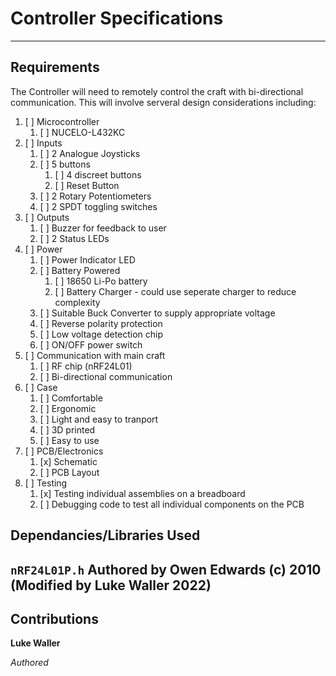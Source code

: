 # Controller Specifications
----
## Requirements
The Controller will need to remotely control the craft with bi-directional communication. This will involve serveral design considerations including:
1. [ ] Microcontroller
	1. [ ] NUCELO-L432KC
2. [ ] Inputs
	1. [ ] 2 Analogue Joysticks
	2. [ ] 5 buttons
		1. [ ] 4 discreet buttons
		2. [ ] Reset Button
	3. [ ] 2 Rotary Potentiometers
	4. [ ] 2 SPDT toggling switches
3. [ ] Outputs
	1. [ ] Buzzer for feedback to user
	2. [ ] 2 Status LEDs
4. [ ] Power
	1. [ ] Power Indicator LED
	2. [ ] Battery Powered
		1. [ ] 18650 Li-Po battery
		2. [ ] Battery Charger - could use seperate charger to reduce complexity
	3. [ ] Suitable Buck Converter to supply appropriate voltage
	4. [ ] Reverse polarity protection
	5. [ ] Low voltage detection chip
	6. [ ] ON/OFF power switch
5. [ ] Communication with main craft
	1. [ ] RF chip (nRF24L01)
	2. [ ] Bi-directional communication
6. [ ] Case
	1. [ ] Comfortable
	2. [ ] Ergonomic 
	3. [ ] Light and easy to tranport 
	4. [ ] 3D printed
	5. [ ] Easy to use
7. [ ] PCB/Electronics
	1. [x] Schematic  
	2. [ ] PCB Layout
8. [ ] Testing
	1. [x] Testing individual assemblies on a breadboard
	2. [ ] Debugging code to test all individual components on the PCB

## Dependancies/Libraries Used

`nRF24L01P.h` Authored by Owen Edwards (c) 2010 (Modified by Luke Waller 2022)
----
## Contributions
**Luke Waller**

*Authored*


